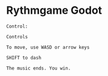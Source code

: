 # Rythmgame Godot
 
    Control: 

    Controls

    To move, use WASD or arrow keys

    SHIFT to dash

    The music ends. You win.

